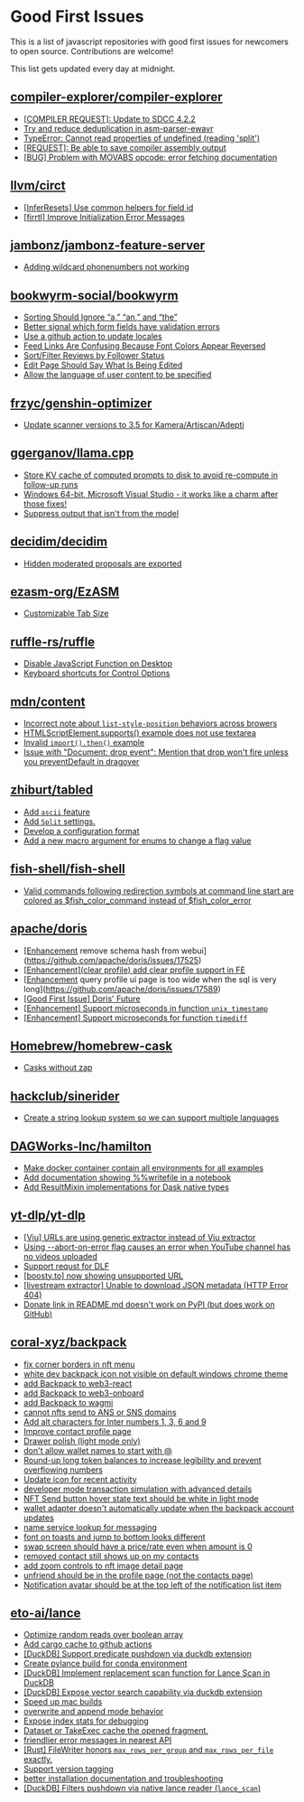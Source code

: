 # Good First Issues

This is a list of javascript repositories with good first issues for newcomers to open source. Contributions are welcome!

This list gets updated every day at midnight.

## [compiler-explorer/compiler-explorer](https://github.com/compiler-explorer/compiler-explorer)

- [[COMPILER REQUEST]: Update to SDCC 4.2.2](https://github.com/compiler-explorer/compiler-explorer/issues/4561)
- [Try and reduce deduplication in asm-parser-ewavr](https://github.com/compiler-explorer/compiler-explorer/issues/4689)
- [TypeError: Cannot read properties of undefined (reading 'split')](https://github.com/compiler-explorer/compiler-explorer/issues/4456)
- [[REQUEST]: Be able to save compiler assembly output](https://github.com/compiler-explorer/compiler-explorer/issues/3695)
- [[BUG] Problem with MOVABS opcode: error fetching documentation](https://github.com/compiler-explorer/compiler-explorer/issues/4481)

## [llvm/circt](https://github.com/llvm/circt)

- [[InferResets] Use common helpers for field id ](https://github.com/llvm/circt/issues/4760)
- [[firrtl] Improve Initialization Error Messages](https://github.com/llvm/circt/issues/4087)

## [jambonz/jambonz-feature-server](https://github.com/jambonz/jambonz-feature-server)

- [Adding wildcard phonenumbers not working](https://github.com/jambonz/jambonz-feature-server/issues/271)

## [bookwyrm-social/bookwyrm](https://github.com/bookwyrm-social/bookwyrm)

- [Sorting Should Ignore “a,” “an,” and “the” ](https://github.com/bookwyrm-social/bookwyrm/issues/2678)
- [Better signal which form fields have validation errors](https://github.com/bookwyrm-social/bookwyrm/issues/2712)
- [Use a github action to update locales](https://github.com/bookwyrm-social/bookwyrm/issues/2706)
- [Feed Links Are Confusing Because Font Colors Appear Reversed](https://github.com/bookwyrm-social/bookwyrm/issues/2697)
- [Sort/Filter Reviews by Follower Status](https://github.com/bookwyrm-social/bookwyrm/issues/2014)
- [Edit Page Should Say What Is Being Edited](https://github.com/bookwyrm-social/bookwyrm/issues/2671)
- [Allow the language of user content to be specified](https://github.com/bookwyrm-social/bookwyrm/issues/1035)

## [frzyc/genshin-optimizer](https://github.com/frzyc/genshin-optimizer)

- [Update scanner versions to 3.5 for Kamera/Artiscan/Adepti](https://github.com/frzyc/genshin-optimizer/issues/1054)

## [ggerganov/llama.cpp](https://github.com/ggerganov/llama.cpp)

- [Store KV cache of computed prompts to disk to avoid re-compute in follow-up runs](https://github.com/ggerganov/llama.cpp/issues/64)
- [Windows 64-bit, Microsoft Visual Studio - it works like a charm after those fixes!](https://github.com/ggerganov/llama.cpp/issues/22)
- [Suppress output that isn't from the model](https://github.com/ggerganov/llama.cpp/issues/5)

## [decidim/decidim](https://github.com/decidim/decidim)

- [Hidden moderated proposals are exported ](https://github.com/decidim/decidim/issues/6398)

## [ezasm-org/EzASM](https://github.com/ezasm-org/EzASM)

- [Customizable Tab Size](https://github.com/ezasm-org/EzASM/issues/53)

## [ruffle-rs/ruffle](https://github.com/ruffle-rs/ruffle)

- [Disable JavaScript Function on Desktop](https://github.com/ruffle-rs/ruffle/issues/9316)
- [Keyboard shortcuts for Control Options](https://github.com/ruffle-rs/ruffle/issues/8020)

## [mdn/content](https://github.com/mdn/content)

- [Incorrect note about `list-style-position` behaviors across browers](https://github.com/mdn/content/issues/24502)
- [HTMLScriptElement.supports() example does not use textarea](https://github.com/mdn/content/issues/24954)
- [Invalid `import().then()` example](https://github.com/mdn/content/issues/24838)
- [Issue with "Document: drop event": Mention that drop won't fire unless you preventDefault in dragover](https://github.com/mdn/content/issues/9796)

## [zhiburt/tabled](https://github.com/zhiburt/tabled)

- [Add `ascii` feature](https://github.com/zhiburt/tabled/issues/303)
- [Add `Split` settings.](https://github.com/zhiburt/tabled/issues/290)
- [Develop a configuration format](https://github.com/zhiburt/tabled/issues/292)
- [Add a new macro argument for enums to change a flag value ](https://github.com/zhiburt/tabled/issues/282)

## [fish-shell/fish-shell](https://github.com/fish-shell/fish-shell)

- [Valid commands following redirection symbols at command line start are colored as $fish_color_command instead of $fish_color_error](https://github.com/fish-shell/fish-shell/issues/8877)

## [apache/doris](https://github.com/apache/doris)

- [[Enhancement](webui) remove schema hash from webui](https://github.com/apache/doris/issues/17525)
- [[Enhancement](clear profile) add clear profile support in FE ](https://github.com/apache/doris/issues/17650)
- [[Enhancement](webui) query profile ui page is too wide when the sql is very long](https://github.com/apache/doris/issues/17589)
- [[Good First Issue] Doris' Future](https://github.com/apache/doris/issues/17176)
- [[Enhancement] Support microseconds in function `unix_timestamp`](https://github.com/apache/doris/issues/16560)
- [[Enhancement] Support microseconds for function `timediff`](https://github.com/apache/doris/issues/17174)

## [Homebrew/homebrew-cask](https://github.com/Homebrew/homebrew-cask)

- [Casks without zap](https://github.com/Homebrew/homebrew-cask/issues/88469)

## [hackclub/sinerider](https://github.com/hackclub/sinerider)

- [Create a string lookup system so we can support multiple languages](https://github.com/hackclub/sinerider/issues/128)

## [DAGWorks-Inc/hamilton](https://github.com/DAGWorks-Inc/hamilton)

- [Make docker container contain all environments for all examples](https://github.com/DAGWorks-Inc/hamilton/issues/75)
- [Add documentation showing %%writefile in a notebook](https://github.com/DAGWorks-Inc/hamilton/issues/35)
- [Add ResultMixin implementations for Dask native types](https://github.com/DAGWorks-Inc/hamilton/issues/20)

## [yt-dlp/yt-dlp](https://github.com/yt-dlp/yt-dlp)

- [[Viu] URLs are using generic extractor instead of Viu extractor](https://github.com/yt-dlp/yt-dlp/issues/6482)
- [Using --abort-on-error flag causes an error when YouTube channel has no videos uploaded](https://github.com/yt-dlp/yt-dlp/issues/5906)
- [Support requst for DLF ](https://github.com/yt-dlp/yt-dlp/issues/6430)
- [[boosty.to] now showing unsupported URL ](https://github.com/yt-dlp/yt-dlp/issues/5900)
- [[livestream extractor] Unable to download JSON metadata (HTTP Error 404)](https://github.com/yt-dlp/yt-dlp/issues/2225)
- [Donate link in README.md doesn't work on PyPI (but does work on GitHub)](https://github.com/yt-dlp/yt-dlp/issues/6271)

## [coral-xyz/backpack](https://github.com/coral-xyz/backpack)

- [fix corner borders in nft menu](https://github.com/coral-xyz/backpack/issues/3318)
- [white dev backpack icon not visible on default windows chrome theme](https://github.com/coral-xyz/backpack/issues/3211)
- [add Backpack to web3-react](https://github.com/coral-xyz/backpack/issues/1181)
- [add Backpack to web3-onboard ](https://github.com/coral-xyz/backpack/issues/1182)
- [add Backpack to wagmi](https://github.com/coral-xyz/backpack/issues/1183)
- [cannot nfts send to ANS or SNS domains ](https://github.com/coral-xyz/backpack/issues/3246)
- [Add alt characters for Inter numbers 1, 3, 6 and 9](https://github.com/coral-xyz/backpack/issues/3200)
- [Improve contact profile page](https://github.com/coral-xyz/backpack/issues/2550)
- [Drawer polish (light mode only)](https://github.com/coral-xyz/backpack/issues/2760)
- [don't allow wallet names to start with @](https://github.com/coral-xyz/backpack/issues/3202)
- [Round-up long token balances to increase legibility and prevent overflowing numbers](https://github.com/coral-xyz/backpack/issues/2921)
- [Update icon for recent activity](https://github.com/coral-xyz/backpack/issues/2122)
- [developer mode transaction simulation with advanced details](https://github.com/coral-xyz/backpack/issues/2977)
- [NFT Send button hover state text should be white in light mode](https://github.com/coral-xyz/backpack/issues/2540)
- [wallet adapter doesn't automatically update when the backpack account updates](https://github.com/coral-xyz/backpack/issues/2749)
- [name service lookup for messaging](https://github.com/coral-xyz/backpack/issues/2764)
- [font on toasts and jump to bottom looks different](https://github.com/coral-xyz/backpack/issues/2814)
- [swap screen should have a price/rate even when amount is 0](https://github.com/coral-xyz/backpack/issues/2864)
- [removed contact still shows up on my contacts](https://github.com/coral-xyz/backpack/issues/2813)
- [add zoom controls to nft image detail page](https://github.com/coral-xyz/backpack/issues/2145)
- [unfriend should be in the profile page (not the contacts page)](https://github.com/coral-xyz/backpack/issues/2318)
- [Notification avatar should be at the top left of the notification list item](https://github.com/coral-xyz/backpack/issues/2499)

## [eto-ai/lance](https://github.com/eto-ai/lance)

- [Optimize random reads over boolean array](https://github.com/eto-ai/lance/issues/629)
- [Add cargo cache to github actions](https://github.com/eto-ai/lance/issues/631)
- [[DuckDB] Support predicate pushdown via duckdb extension](https://github.com/eto-ai/lance/issues/642)
- [Create pylance build for conda environment](https://github.com/eto-ai/lance/issues/636)
- [[DuckDB] Implement replacement scan function for Lance Scan in DuckDB](https://github.com/eto-ai/lance/issues/641)
- [[DuckDB] Expose vector search capability via duckdb extension](https://github.com/eto-ai/lance/issues/640)
- [Speed up mac builds](https://github.com/eto-ai/lance/issues/630)
- [overwrite and append mode behavior](https://github.com/eto-ai/lance/issues/568)
- [Expose index stats for debugging](https://github.com/eto-ai/lance/issues/617)
- [Dataset or TakeExec cache the opened fragment.](https://github.com/eto-ai/lance/issues/614)
- [friendlier error messages in nearest API](https://github.com/eto-ai/lance/issues/515)
- [[Rust] FileWriter honors `max_rows_per_group` and `max_rows_per_file` exactly. ](https://github.com/eto-ai/lance/issues/455)
- [Support version tagging](https://github.com/eto-ai/lance/issues/588)
- [better installation documentation and troubleshooting ](https://github.com/eto-ai/lance/issues/566)
- [[DuckDB] Filters pushdown via native lance reader (`lance_scan`)](https://github.com/eto-ai/lance/issues/353)

